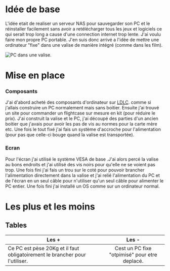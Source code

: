 # Idée de base 
L'idée etait de realiser un serveur NAS pour sauvegarder son PC et le réinstaller facilement sans avoir a retélécharger tous les jeux et logiciels ce qui serait trop long a cause d'une connection internet trop lente.
J'ai voulu faire mon propre PC portable. J'en suis donc arrivé a l'idée de mettre une ordinateur "fixe" dans une valise de manière intégré (comme dans les film).

![PC dans une valise.](https://content.instructables.com/ORIG/FTJ/DKPN/HVQDV1JR/FTJDKPNHVQDV1JR.jpg "PC dans une valise.")

# Mise en place

### Composants
J'ai d'abord acheté des composants d'ordinateur sur [LDLC](https://www.ldlc.com/). comme si j'allais construire un PC normalement mais sans boitier. Ensuite j'ai trouvé un site pour commander un flightcase sur mesure en kit (pour réduire le prix). J'ai construit la valise et le PC, j'ai découpé des parties d'un ancien boitier que j'avais pour avoir les pas de vis au normes pour la carte mère etc.
Une fois le tout fixé j'ai fais un système d'accroche pour l'alimentation (pour pas que celle-ci bouge quand la valise est transportée).

### Ecran
Pour l'écran j'ai utilisé le système VESA de base .J'ai alors percé la valise au bons endroits et j'ai utilisé des vis noirs pour qu'elle ne se voient pas trop. Une fois fini j'ai fais un trou sur le coté pour pouvoir brancher l'alimentation directement dans la valise et j'ai relié l'alimentation du PC et de l'écran en un seul câble pour n'utiliser qu'un seul câble pour alimenter le PC entier. Une fois fini j'ai installé un OS comme sur un ordinateur normal.

# Les plus et les moins
## Tables

| Les +  | Les - |
| ------------- |:-------------:|
| Ce PC est pèse 20Kg et il faut obligatoirement le brancher pour l'utiliser.     |Cest un PC fixe "otpimisé" pour etre deplacé.     |
